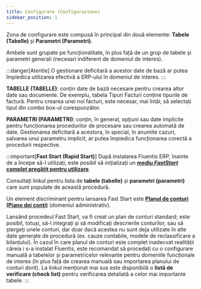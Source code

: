 ```yaml
---
title: Configurare (Configurazione)
sidebar_position: 1
---
```


Zona de configurare este compusă în principal din două elemente: **Tabele (Tabelle)** și **Parametri (Parametri)**.

Ambele sunt grupate pe funcționalitate, în plus față de un grup de tabele și parametri generali (necesari indiferent de domeniul de interes).

:::danger[Atentie]
O gestionare deficitară a acestor date de bază ar putea împiedica utilizarea efectivă a ERP-ului în domeniul de interes.
:::

**TABELLE (TABELLE)**: conțin date de bază necesare pentru crearea altor date sau documente. De exemplu, tabela Tipuri Facturi conține tipurile de factură. Pentru crearea unei noi facturi, este necesar, mai întâi, să selectați tipul din combo box-ul corespunzător.

**PARAMETRI (PARAMETRI)**: conțin, în general, opțiuni sau date implicite pentru funcționarea procedurilor de procesare sau crearea automată de date. Gestionarea deficitară a acestora, în special, în anumite cazuri, salvarea unui parametru implicit, ar putea împiedica funcționarea corectă a procedurii respective.

:::important[**Fast Start (Rapid Start)**]
După instalarea Fluentis ERP, înainte de a începe să-l utilizați, este posibil să inițializați un [**mediu *FastStart* complet pregătit pentru utilizare**](/docs/guide/fast-start).

Consultați linkul pentru lista de **tabele (tabelle)** și **parametri (parametri)** care sunt populate de această procedură.

Un element discriminant pentru lansarea Fast Start este [**Planul de conturi (Piano dei conti)**](/docs/erp-home/registers/accounting/analytic-chart-of-accounts) (domeniul administrativ).

Lansând procedeul Fast Start, va fi creat un plan de conturi standard; este posibil, totuși, să-l integrați și să modificați descrierile conturilor, sau să ștergeți unele conturi, dar doar dacă acestea nu sunt deja utilizate în alte date generate de procedură (ex. cauze contabile, modele de reclassificare a bilanțului). În cazul în care planul de conturi este complet inadecvat realității căreia i s-a instalat Fluentis, este recomandat să procedați cu o configurare manuală a tabelelor și parametricelor relevante pentru domeniile funcționale de interes (în plus față de crearea manuală sau importarea planului de conturi dorit). La linkul menționat mai sus este disponibilă o **listă de verificare (check list)** pentru verificarea detaliată a celor mai importante tabele.
:::